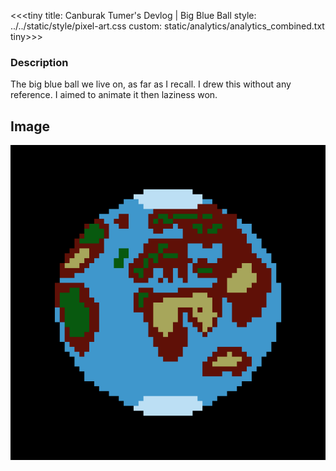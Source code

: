 <<<tiny
title: Canburak Tumer's Devlog | Big Blue Ball
style: ../../static/style/pixel-art.css
custom: static/analytics/analytics_combined.txt
tiny>>>

### Description
The big blue ball we live on, as far as I recall. I drew this without any reference. I aimed to animate it then laziness won.

## Image
![](../../static/pixel-art/World.gif)